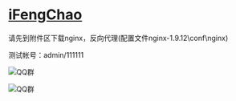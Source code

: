 [iFengChao](http://git.oschina.net/iFengChao/iFengChao)
==

请先到附件区下载nginx，反向代理(配置文件nginx-1.9.12\conf\nginx)

测试帐号：admin/111111

![QQ群](http://pub.idqqimg.com/wpa/images/group.png "QQ群")

![QQ群](http://git.oschina.net/iFengChao/iFengChao/raw/master/img/1464169485871.png "QQ群")
